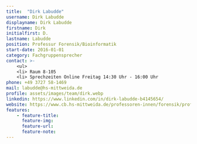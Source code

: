```yaml
---
title:  "Dirk Labudde"
username: Dirk Labudde
displayname: Dirk Labudde
firstname: Dirk
initialfirst: D.
lastname: Labudde
position: Professur Forensik/Bioinformatik
start-date: 2016-01-01
category: Fachgruppensprecher
contact: >-
    <ul>
    <li> Raum 8-105
    <li> Sprechzeiten Online Freitag 14:30 Uhr - 16:00 Uhr 
phone: +49 3727 58-1469
mail: labudde@hs-mittweida.de  
profile: assets/images/team/dirk.webp
linkedin: https://www.linkedin.com/in/dirk-labudde-b4145654/
website: https://www.cb.hs-mittweida.de/professoren-innen/forensik/prof-labudde/
features:
    - feature-title: 
      feature-img: 
      feature-url: 
      feature-note: 
---
```

